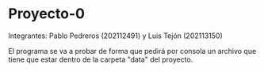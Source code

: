 # Proyecto-0

Integrantes: Pablo Pedreros (202112491) y Luis Tejón (202113150)

El programa se va a probar de forma que pedirá por consola un archivo que tiene que estar dentro de la carpeta "data" del proyecto.
